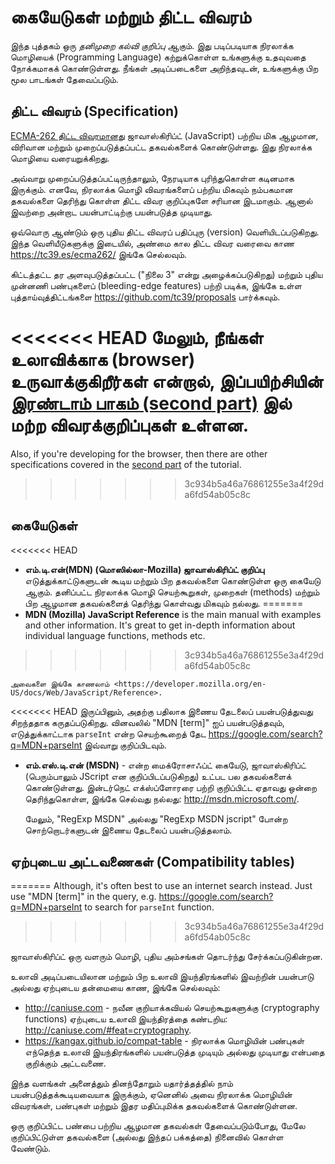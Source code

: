 
# கையேடுகள் மற்றும் திட்ட விவரம்

இந்த புத்தகம் ஒரு *தனிமுறை கல்வி குறிப்பு* ஆகும். இது படிப்படியாக நிரலாக்க மொழியைக் (Programming Language) கற்றுக்கொள்ள உங்களுக்கு உதவுவதை நோக்கமாகக் கொண்டுள்ளது. நீங்கள் அடிப்படைகளை அறிந்தவுடன், உங்களுக்கு பிற மூல பாடங்கள் தேவைப்படும்.

## திட்ட விவரம் (Specification)

[ECMA-262 திட்ட விவரமானது](https://www.ecma-international.org/publications/standards/Ecma-262.htm) ஜாவாஸ்கிரிப்ட் (JavaScript) பற்றிய மிக ஆழமான, விரிவான மற்றும் முறைப்படுத்தப்பட்ட தகவல்களைக் கொண்டுள்ளது. இது நிரலாக்க மொழியை வரையறுக்கிறது.

அவ்வாறு முறைப்படுத்தப்பட்டிருந்தாலும், நேரடியாக புரிந்துகொள்ள கடினமாக இருக்கும். எனவே, நிரலாக்க மொழி விவரங்களைப் பற்றிய மிகவும் நம்பகமான தகவல்களை தெரிந்து கொள்ள திட்ட விவர குறிப்புகளே சரியான இடமாகும். ஆனால் இவற்றை அன்றாட பயன்பாட்டிற்கு பயன்படுத்த முடியாது.

ஒவ்வொரு ஆண்டும் ஒரு புதிய திட்ட விவரப் பதிப்புரு (version) வெளியிடப்படுகிறது. இந்த வெளியீடுகளுக்கு இடையில், அண்மை கால திட்ட விவர வரைவை காண <https://tc39.es/ecma262/> இங்கே செல்லவும்.

கிட்டத்தட்ட தர அளவுபடுத்தப்பட்ட ("நிலை 3" என்று அழைக்கப்படுகிறது) மற்றும் புதிய முன்னணி பண்புகளைப் (bleeding-edge features) பற்றி படிக்க, இங்கே உள்ள புத்தாய்வுத்திட்டங்களை <https://github.com/tc39/proposals> பார்க்கவும். 

<<<<<<< HEAD
மேலும், நீங்கள் உலாவிக்காக (browser) உருவாக்குகிறீர்கள் என்றால், இப்பயிற்சியின் [இரண்டாம் பாகம் (second part)](info:browser-environment) இல் மற்ற விவரக்குறிப்புகள் உள்ளன.
=======
Also, if you're developing for the browser, then there are other specifications covered in the [second part](info:browser-environment) of the tutorial.
>>>>>>> 3c934b5a46a76861255e3a4f29da6fd54ab05c8c

## கையேடுகள்

<<<<<<< HEAD
- **எம்.டி.என்(MDN) (மொஸில்லா-Mozilla) ஜாவாஸ்கிரிப்ட் குறிப்பு** எடுத்துக்காட்டுகளுடன் கூடிய மற்றும் பிற தகவல்களை கொண்டுள்ள ஒரு கையேடு ஆகும். தனிப்பட்ட நிரலாக்க மொழி செயற்கூறுகள், முறைகள் (methods) மற்றும் பிற ஆழமான தகவல்களைத் தெரிந்து கொள்வது மிகவும் நல்லது.
=======
- **MDN (Mozilla) JavaScript Reference** is the main manual with examples and other information. It's great to get in-depth information about individual language functions, methods etc.
>>>>>>> 3c934b5a46a76861255e3a4f29da6fd54ab05c8c

    அவைகளை இங்கே காணலாம் <https://developer.mozilla.org/en-US/docs/Web/JavaScript/Reference>.

<<<<<<< HEAD
    இருப்பினும், அதற்கு பதிலாக இணைய தேடலைப் பயன்படுத்துவது சிறந்ததாக கருதப்படுகிறது. வினவலில் "MDN [term]" ஐப் பயன்படுத்தவும், எடுத்துக்காட்டாக `parseInt` என்ற செயற்கூறைத் தேட <https://google.com/search?q=MDN+parseInt>  இவ்வாறு குறிப்பிடவும்.

- **எம்.எஸ்.டி.என் (MSDN)** - என்ற மைக்ரோசாஃப்ட் கையேடு, ஜாவாஸ்கிரிப்ட் (பெரும்பாலும் JScript என குறிப்பிடப்படுகிறது) உட்பட பல தகவல்களைக் கொண்டுள்ளது. இன்டர்நெட் எக்ஸ்ப்ளோரரை பற்றி குறிப்பிட்ட ஏதாவது ஒன்றை தெரிந்துகொள்ள, இங்கே செல்வது நல்லது: <http://msdn.microsoft.com/>.

    மேலும், "RegExp MSDN" அல்லது "RegExp MSDN jscript" போன்ற சொற்றொடர்களுடன் இணைய தேடலைப் பயன்படுத்தலாம்.

## ஏற்புடைய அட்டவணைகள் (Compatibility tables)
=======
Although, it's often best to use an internet search instead. Just use "MDN [term]" in the query, e.g. <https://google.com/search?q=MDN+parseInt> to search for `parseInt` function.
>>>>>>> 3c934b5a46a76861255e3a4f29da6fd54ab05c8c

ஜாவாஸ்கிரிப்ட் ஒரு வளரும் மொழி, புதிய அம்சங்கள் தொடர்ந்து சேர்க்கப்படுகின்றன.

உலாவி அடிப்படையிலான மற்றும் பிற உலாவி இயந்திரங்களில் இவற்றின் பயன்பாடு அல்லது ஏற்புடைய தன்மையை காண, இங்கே செல்லவும்:

- <http://caniuse.com> - நவீன குறியாக்கவியல் செயற்கூறுகளுக்கு (cryptography functions) ஏற்புடைய உலாவி இயந்திரத்தை கண்டறிய: <http://caniuse.com/#feat=cryptography>.
- <https://kangax.github.io/compat-table> - நிரலாக்க மொழியின் பண்புகள் எந்தெந்த உலாவி இயந்திரங்களில் பயன்படுத்த முடியும் அல்லது முடியாது என்பதை குறிக்கும் அட்டவணை.

இந்த வளங்கள் அனைத்தும் தினந்தோறும் யதார்த்தத்தில் நாம் பயன்படுத்தக்கூடியவையாக இருக்கும், ஏனெனில் அவை நிரலாக்க மொழியின் விவரங்கள், பண்புகள் மற்றும் இதர மதிப்புமிக்க தகவல்களைக் கொண்டுள்ளன.

ஒரு குறிப்பிட்ட பண்பை பற்றிய ஆழமான தகவல்கள் தேவைப்படும்போது, மேலே குறிப்பிட்டுள்ள தகவல்களை (அல்லது இந்தப் பக்கத்தை) நினைவில் கொள்ள வேண்டும்.

